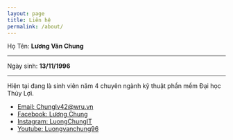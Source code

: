 ```yaml
---
layout: page
title: Liên hệ
permalink: /about/
---
```

Họ Tên: <b>Lương Văn Chung</b>
<hr>
<div>Ngày sinh: <b>13/11/1996</b><hr></div>
<div>Hiện tại đang là sinh viên năm 4 chuyên ngành kỹ thuật phần mềm Đại học Thủy Lợi.</div>
<div class="inner">
						<ul class="contact">
							<li ><a href="http://gmail.com">Email: Chunglv42@wru.vn</a></li>
							<li ><a href="https://www.facebook.com/L.u.o.n.g.C.h.u.n.g.W.R.U">Facebook: Lương Chung</a></li>
							<li><a href="https://www.instagram.com/luongchung.it">Instagram: LuongChungIT</a></li>
							<li><a href="https://www.youtube.com/user/luongvanchung96">Youtube: Luongvanchung96</a></li>
						</ul>
					
</div>